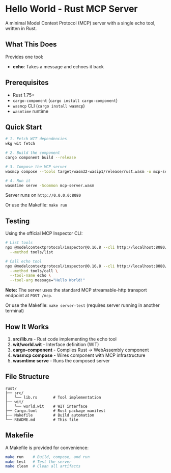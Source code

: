 # Hello World - Rust MCP Server

A minimal Model Context Protocol (MCP) server with a single echo tool, written in Rust.

## What This Does

Provides one tool:
- **echo**: Takes a message and echoes it back

## Prerequisites

- Rust 1.75+
- `cargo-component` (`cargo install cargo-component`)
- `wasmcp` CLI (`cargo install wasmcp`)
- `wasmtime` runtime

## Quick Start

```bash
# 1. Fetch WIT dependencies
wkg wit fetch

# 2. Build the component
cargo component build --release

# 3. Compose the MCP server
wasmcp compose --tools target/wasm32-wasip1/release/rust.wasm -o mcp-server.wasm

# 4. Run it
wasmtime serve -Scommon mcp-server.wasm
```

Server runs on `http://0.0.0.0:8080`

Or use the Makefile: `make run`

## Testing

Using the official MCP Inspector CLI:

```bash
# List tools
npx @modelcontextprotocol/inspector@0.16.8 --cli http://localhost:8080/mcp \
  --method tools/list

# Call echo tool
npx @modelcontextprotocol/inspector@0.16.8 --cli http://localhost:8080/mcp \
  --method tools/call \
  --tool-name echo \
  --tool-arg message="Hello World!"
```

**Note:** The server uses the standard MCP streamable-http transport endpoint at `POST /mcp`.

Or use the Makefile: `make server-test` (requires server running in another terminal)

## How It Works

1. **src/lib.rs** - Rust code implementing the echo tool
2. **wit/world.wit** - Interface definition (WIT)
3. **cargo-component** - Compiles Rust → WebAssembly component
4. **wasmcp compose** - Wires component with MCP infrastructure
5. **wasmtime serve** - Runs the composed server

## File Structure

```
rust/
├── src/
│   └── lib.rs       # Tool implementation
├── wit/
│   └── world.wit    # WIT interface
├── Cargo.toml       # Rust package manifest
├── Makefile         # Build automation
└── README.md        # This file
```

## Makefile

A Makefile is provided for convenience:

```bash
make run    # Build, compose, and run
make test   # Test the server
make clean  # Clean all artifacts
```
